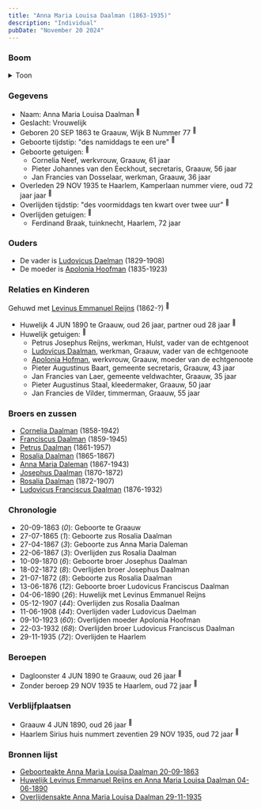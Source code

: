 ```yaml
---
title: "Anna Maria Louisa Daalman (1863-1935)"
description: "Individual"
pubDate: "November 20 2024"
---
```


### Boom
<details><summary>Toon</summary>

![test](https://www.plantuml.com/plantuml/svg/ZPDRRzim38NVzIk8zc5F1NnPDZi8qYwfisxe3Lktru2ssKIBB0MYt28eyj_7DbwIOSNIDuEYw8_d79rnG1_QnYXUQBj4ZmsKM2rcthMs7ZlZF0IFbkM8R51pNHDKsbU6Dj_KBCCA6cfAyhmfSI1FBgoMfFQcLWQPuKa1mCZvclpTN5SBIyo3GOFQ3eUGghLIx-3svLUiDZUEBjlQFUYgPJX7CWtQ8q26Br4K9Jd0SP5EUfEH37wwrsJgDGpw9PQhQUb2CDGVGW8tupk8C-c-Q0s7lKPUjCPCqTRJoZlcqWcEt8XZ-FhZ6k8yok2pHsmV1QoZ-RGKJQn6k73k_Y-OJ60ceo8jql_0v71zyrDWqfuCi86iPgR3HFbcXpn9_m4Qz1-fhhMTILiQmtanbl6zZozS4-6A8pWsUZOFApB6FGhRMdNYdPnq7QfRO5VeRaf1Zf8aLzlzhKMuGYyANBfMCuehkE-ADCFMqSE2915yBsu5-SDsjODg99sA-REAYDvGyvoSFtcX1sqbBKKZL2qP-4Rwb-KjNvgz9JK2bBmrBwTm-heVxpSvol9eQqSMlsf7ihCZYrM7kIkeCxArlDBV)
</details>

### Gegevens
- Naam: Anna Maria Louisa Daalman <sup><a href="../s00384/" style="text-decoration:none" title="Geboorteakte Anna Maria Louisa Daalman 20-09-1863">:link:</a></sup>
- Geslacht: Vrouwelijk
- Geboren 20 SEP 1863 te Graauw, Wijk B Nummer 77 <sup><a href="../s00384/" style="text-decoration:none" title="Geboorteakte Anna Maria Louisa Daalman 20-09-1863">:link:</a></sup>
- Geboorte tijdstip: "des namiddags te een ure" <sup><a href="../s00384/" style="text-decoration:none" title="Geboorteakte Anna Maria Louisa Daalman 20-09-1863">:link:</a></sup>
- Geboorte getuigen: <sup><a href="../s00384/" style="text-decoration:none" title="Geboorteakte Anna Maria Louisa Daalman 20-09-1863">:link:</a></sup>
  - Cornelia Neef, werkvrouw, Graauw, 61 jaar
  - Pieter Johannes van den Eeckhout, secretaris, Graauw, 56 jaar
  - Jan Francies van Dosselaar, werkman, Graauw, 36 jaar
- Overleden 29 NOV 1935 te Haarlem, Kamperlaan nummer viere, oud 72 jaar jaar <sup><a href="../s00408/" style="text-decoration:none" title="Overlijdensakte Anna Maria Louisa Daalman 29-11-1935">:link:</a></sup>
- Overlijden tijdstip: "des voormiddags ten kwart over twee uur" <sup><a href="../s00408/" style="text-decoration:none" title="Overlijdensakte Anna Maria Louisa Daalman 29-11-1935">:link:</a></sup>
- Overlijden getuigen: <sup><a href="../s00408/" style="text-decoration:none" title="Overlijdensakte Anna Maria Louisa Daalman 29-11-1935">:link:</a></sup>
  - Ferdinand Braak, tuinknecht, Haarlem, 72 jaar

### Ouders
- De vader is [Ludovicus Daelman](../i00029/) (1829-1908)
- De moeder is [Apolonia Hoofman](../i00028/) (1835-1923)

### Relaties en Kinderen

Gehuwd met [Levinus Emmanuel Reijns](../i00238/) (1862-?) <sup><a href="../s00396/" style="text-decoration:none" title="Huwelijk Levinus Emmanuel Reijns en Anna Maria Louisa Daalman 04-06-1890">:link:</a></sup>
- Huwelijk 4 JUN 1890 te Graauw, oud 26 jaar, partner oud 28 jaar <sup><a href="../s00396/" style="text-decoration:none" title="Huwelijk Levinus Emmanuel Reijns en Anna Maria Louisa Daalman 04-06-1890">:link:</a></sup>
- Huwelijk getuigen:  <sup><a href="../s00396/" style="text-decoration:none" title="Huwelijk Levinus Emmanuel Reijns en Anna Maria Louisa Daalman 04-06-1890">:link:</a></sup>
  - Petrus Josephus Reijns, werkman, Hulst, vader van de echtgenoot
  - [Ludovicus Daalman](../i00029/), werkman, Graauw, vader van de echtgenoote
  - [Apolonia Hofman](../i00028/), werkvrouw, Graauw, moeder van de echtgenoote
  - Pieter Augustinus Baart, gemeente secretaris, Graauw, 43 jaar
  - Jan Francies van Laer, gemeente veldwachter, Graauw, 35 jaar
  - Pieter Augustinus Staal, kleedermaker, Graauw, 50 jaar
  - Jan Francies de Vilder, timmerman, Graauw, 55 jaar

### Broers en zussen
- [Cornelia Daalman](../i00226/) (1858-1942)
- [Franciscus Daalman](../i00227/) (1859-1945)
- [Petrus Daalman](../i00228/) (1861-1957)
- [Rosalia Daalman](../i00230/) (1865-1867)
- [Anna Maria Daleman](../i00231/) (1867-1943)
- [Josephus Daalman](../i00232/) (1870-1872)
- [Rosalia Daalman](../i00233/) (1872-1907)
- [Ludovicus Franciscus Daalman](../i00234/) (1876-1932)

### Chronologie
- 20-09-1863 (<i>0</i>): Geboorte te Graauw
- 27-07-1865 (<i>1</i>): Geboorte zus Rosalia Daalman
- 27-04-1867 (<i>3</i>): Geboorte zus Anna Maria Daleman
- 22-06-1867 (<i>3</i>): Overlijden zus Rosalia Daalman
- 10-09-1870 (<i>6</i>): Geboorte broer Josephus Daalman
- 18-02-1872 (<i>8</i>): Overlijden broer Josephus Daalman
- 21-07-1872 (<i>8</i>): Geboorte zus Rosalia Daalman
- 13-06-1876 (<i>12</i>): Geboorte broer Ludovicus Franciscus Daalman
- 04-06-1890 (<i>26</i>): Huwelijk met Levinus Emmanuel Reijns
- 05-12-1907 (<i>44</i>): Overlijden zus Rosalia Daalman
- 11-06-1908 (<i>44</i>): Overlijden vader Ludovicus Daelman
- 09-10-1923 (<i>60</i>): Overlijden moeder Apolonia Hoofman
- 22-03-1932 (<i>68</i>): Overlijden broer Ludovicus Franciscus Daalman
- 29-11-1935 (<i>72</i>): Overlijden te Haarlem

### Beroepen
- Dagloonster 4 JUN 1890 te Graauw, oud 26 jaar <sup><a href="../s00396/" style="text-decoration:none" title="Huwelijk Levinus Emmanuel Reijns en Anna Maria Louisa Daalman 04-06-1890">:link:</a></sup>
- Zonder beroep 29 NOV 1935 te Haarlem, oud 72 jaar <sup><a href="../s00408/" style="text-decoration:none" title="Overlijdensakte Anna Maria Louisa Daalman 29-11-1935">:link:</a></sup>

### Verblijfplaatsen
- Graauw  4 JUN 1890, oud 26 jaar  <sup><a href="../s00396/" style="text-decoration:none" title="Huwelijk Levinus Emmanuel Reijns en Anna Maria Louisa Daalman 04-06-1890">:link:</a></sup>
- Haarlem Sirius huis nummert zeventien 29 NOV 1935, oud 72 jaar  <sup><a href="../s00408/" style="text-decoration:none" title="Overlijdensakte Anna Maria Louisa Daalman 29-11-1935">:link:</a></sup>

### Bronnen lijst
- [Geboorteakte Anna Maria Louisa Daalman 20-09-1863](../s00384/)
- [Huwelijk Levinus Emmanuel Reijns en Anna Maria Louisa Daalman 04-06-1890](../s00396/)
- [Overlijdensakte Anna Maria Louisa Daalman 29-11-1935](../s00408/)